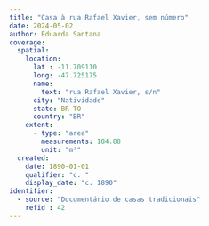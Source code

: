 ```yaml
---
title: "Casa à rua Rafael Xavier, sem número"
date: 2024-05-02
author: Eduarda Santana
coverage:
  spatial:
    location:
      lat : -11.709110
      long: -47.725175
      name: 
        text: "rua Rafael Xavier, s/n"
      city: "Natividade"
      state: BR-TO
      country: "BR"
    extent:
      - type: "area"
        measurements: 184.88
        unit: "m²"
  created:
    date: 1890-01-01
    qualifier: "c. "
    display_date: "c. 1890"
identifier:
  - source: "Documentário de casas tradicionais"
    refid : 42
---
```

